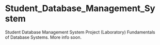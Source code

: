 # Student_Database_Management_System
Student Database Management System Project (Laboratory) Fundamentals of Database Systems. More info soon.
